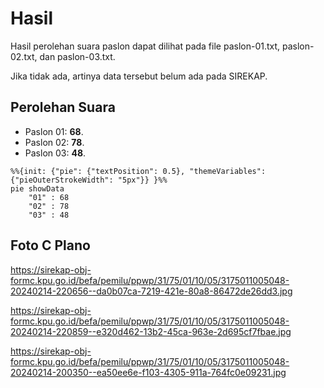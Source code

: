 # Hasil

Hasil perolehan suara paslon dapat dilihat pada file paslon-01.txt, paslon-02.txt, dan paslon-03.txt.

Jika tidak ada, artinya data tersebut belum ada pada SIREKAP.

## Perolehan Suara

 * Paslon 01: **68**.
 * Paslon 02: **78**.
 * Paslon 03: **48**.

```mermaid
%%{init: {"pie": {"textPosition": 0.5}, "themeVariables": {"pieOuterStrokeWidth": "5px"}} }%%
pie showData
    "01" : 68
    "02" : 78
    "03" : 48
```
## Foto C Plano

https://sirekap-obj-formc.kpu.go.id/befa/pemilu/ppwp/31/75/01/10/05/3175011005048-20240214-220656--da0b07ca-7219-421e-80a8-86472de26dd3.jpg

https://sirekap-obj-formc.kpu.go.id/befa/pemilu/ppwp/31/75/01/10/05/3175011005048-20240214-220859--e320d462-13b2-45ca-963e-2d695cf7fbae.jpg

https://sirekap-obj-formc.kpu.go.id/befa/pemilu/ppwp/31/75/01/10/05/3175011005048-20240214-200350--ea50ee6e-f103-4305-911a-764fc0e09231.jpg
